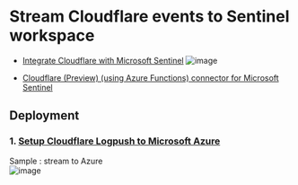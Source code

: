 # Stream Cloudflare events to Sentinel workspace
* [Integrate Cloudflare with Microsoft Sentinel](https://www.cloudflare.com/partners/technology-partners/microsoft/azure-sentinel/)
![image](https://github.com/guguji666666/GJS-Sentinel-Tips/assets/96930989/fa4ba6ca-9f10-4bd8-91e3-bbb77805fab1)

* [Cloudflare (Preview) (using Azure Functions) connector for Microsoft Sentinel](https://learn.microsoft.com/en-us/azure/sentinel/data-connectors/cloudflare-using-azure-functions)

## Deployment
### 1. [Setup Cloudflare Logpush to Microsoft Azure](https://developers.cloudflare.com/logs/get-started/enable-destinations/)

Sample : stream to Azure <br>
![image](https://github.com/guguji666666/GJS-Sentinel-Tips/assets/96930989/ade729af-0654-4f3a-aa04-e54d88509746)
